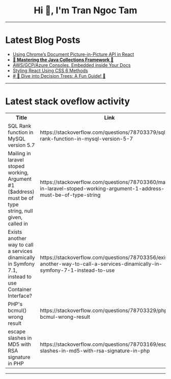 <h1 align="center">Hi 👋, I'm Tran Ngoc Tam</h1>

---

# Latest Blog Posts 
<!-- BLOG-POST-LIST:START -->
- [Using Chrome’s Document Picture-in-Picture API in React](https://dev.to/logrocket/using-chromes-document-picture-in-picture-api-in-react-38oo)
- [**🌟 Mastering the Java Collections Framework 🌟**](https://dev.to/gadekar_sachin/-mastering-the-java-collections-framework--4kcd)
- [AWS/GCP/Azure Consoles, Embedded inside Your Docs](https://dev.to/sourishkrout/awsgcpazure-consoles-embedded-inside-your-docs-1a3l)
- [Styling React Using CSS 6 Methods](https://dev.to/sudhanshu_developer/styling-react-using-css-6-methods-4oi6)
- [# 🌳 Dive into Decision Trees: A Fun Guide! 🌳](https://dev.to/aviralgarg05/-dive-into-decision-trees-a-fun-guide-590l)
<!-- BLOG-POST-LIST:END -->

---

# Latest stack oveflow activity
<table>
  <tr><th>Title</th><th>Link</th></tr>
  <!-- STACKOVERFLOW:START --><tr><td>SQL Rank function in MySQL version 5.7</td><td>https://stackoverflow.com/questions/78703379/sql-rank-function-in-mysql-version-5-7</td></tr><tr><td>Mailing in laravel stoped working, Argument #1 &lpar;$address&rpar; must be of type string, null given, called in</td><td>https://stackoverflow.com/questions/78703360/mailing-in-laravel-stoped-working-argument-1-address-must-be-of-type-string</td></tr><tr><td>Exists another way to call a services dinamically in Symfony 7.1, instead to use Container Interface?</td><td>https://stackoverflow.com/questions/78703356/exists-another-way-to-call-a-services-dinamically-in-symfony-7-1-instead-to-use</td></tr><tr><td>PHP&#39;s bcmul&lpar;&rpar; wrong result</td><td>https://stackoverflow.com/questions/78703329/phps-bcmul-wrong-result</td></tr><tr><td>escape slashes in MD5 with RSA signature in PHP</td><td>https://stackoverflow.com/questions/78703169/escape-slashes-in-md5-with-rsa-signature-in-php</td></tr><!-- STACKOVERFLOW:END -->
</table>

---


